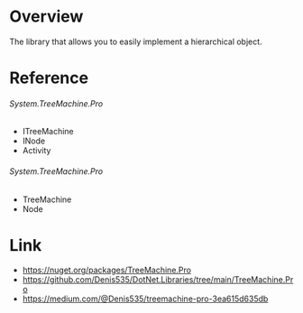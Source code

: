 # Overview
The library that allows you to easily implement a hierarchical object.

# Reference

###### System.TreeMachine.Pro

- ITreeMachine
- INode
- Activity

###### System.TreeMachine.Pro

- TreeMachine
- Node

# Link

- https://nuget.org/packages/TreeMachine.Pro
- https://github.com/Denis535/DotNet.Libraries/tree/main/TreeMachine.Pro
- https://medium.com/@Denis535/treemachine-pro-3ea615d635db
